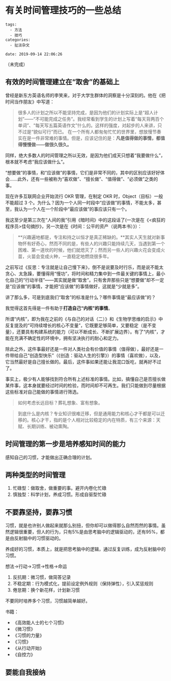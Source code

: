 # 有关时间管理技巧的一些总结

```
tags:
  - 方法
  - 技巧
categories:
  - 扯淡杂文

date: 2019-09-14 22:06:26
```

（未完成）


## 有效的时间管理建立在“取舍”的基础上

曾经是新东方英语名师的李笑来，对于大学生群体的洞察是十分深刻的。他在《把时间当作朋友》中写道：

> 很多人的计划之所以不能坚持完成，是因为他们的计划实际上是“超人计划”——“不可能完成之任务”。我经常看到学生的计划上写着“每天背两百个单词”、“每天写五篇英语作文”什么的。这样的强度，对起步的人来讲，只不过是“貌似可行”而已。
> 在一个所有人都匆匆忙忙的世界里，想放慢节奏实在是一件非常难的事情。但是，应该记住的是：**凡是值得做的事情，都值得慢慢做——做很久很久。**

同样，绝大多数人的时间管理之所以无效，是因为他们成天只想着“我要做什么”，根本就不考虑“我应该做什么”。

“想要做”的事情，和“应该做”的事情，它们是非常不同的，其中的区别应该好好体会……此外，还有一些被称为“喜欢做”、“擅长做”、“值得做”、“必须做”之类的事。

现在许多互联网企业开始流行 OKR 管理，在制定 OKR 时，Object（目标）一般不能超过 3 个。为什么？因为一个人同一时段中“应该做”的事情，不能太多，甚至，我认为一个人在一个阶段中“最应该做”的事应该只有一个。

我这至少是第三次在“人间的我”引用《暗时间》中的这段话了(一次是在《<疯狂的程序员>佳句摘抄》，另一次是在《时间：公平的资产（说两本书）》）：

> **兴趣遍地都是，专注和持之以恒才是真正稀缺的。**其实人天生就对新事物怀有好奇心，然而不同的是，有些人的兴趣只能持续几天，当遇到第一个困难、第一道坎的时候，他们就熄灭了；然而另一些人的兴趣火花会变成火苗，火苗会变成火种，一直稳定地燃烧很多年。

之前写过《反思：专注就是让自己慢下来》，倒不是说要及时行乐，而是说不能太贪心、太急躁，要懂得用“慢功”，将时间和精力集中到一件最关键的事情上，最小化自己的“行动半径”——其实就是做“取舍”。只有舍弃那些只是“想要做”却不一定是“应该做”的事情，才能把“应该做”的事情做好，这就是“少就是多”。

讲了那么多，可是到底我们“取舍”的标准是什么？哪件事情是“最应该做”的？

我觉得这首先得是一件有助于**打造自己“内核”的事情**。

所谓“内核”，即为我在之前的《与自己的对话（二）》和《生物学思维的启示》中反复提及的“可持续增长的核心不变量”，它既要足够简单，又要稳定（是不变量），还要具有构建系统的能力（可以不断成长、不断扩展边界）。有了“内核”，才能在充满不确定性的环境中，拥有坚决执行的耐心和定力。

除此之外，这件事最好还是一件对人类社会有价值的事情（值得做），最好还是一件带给自己“创造型快乐”（《创造：驱动人生的引擎》）的事情（喜欢做），以及，它当然最好是自己擅长做的。最后，这件事如果还能让我混口饭吃，就再好不过了。

事实上，极少有人能够找到符合所有上述标准的事情。比如，搞懂自己是否擅长做某件事，这本身就要经过时间的检验，而时间却不可再生。我们只能做到尽量根据这些标准对自己能做的事情进行筛选。

> 如何考虑长远目标？葬礼想象、富有想象。

> 到底什么是内核？专业知识很难迁移，但是通用能力和核心才干都是可以迁移的。核心才干，指的是个人相对比较稳定的内在特质，有三个来源：天赋、长期训练、被动熏陶。

## 时间管理的第一步是培养感知时间的能力

感知自己的习惯，才能做出正确合理的计划。

## 两种类型的时间管理

1. 忙碌型：做取舍，做重要的事。避开内卷化忙碌
2. 慎独型：科学计划，养成习惯。形成自驱型忙碌

## 不要靠坚持，要靠习惯

习惯，就是也许别人做起来就那么别扭，但你却可以做得那么自然而然的事情。虽然逻辑很重要，但人的行为，只有5%是由思考脑中的逻辑驱动的，还有95%，都是由反射脑中的习惯驱动的。

养成好的习惯，本质上，就是把思考脑中的逻辑，通过反复训练，成为反射脑中的习惯。

想法→行动→习惯→性格→命运

1. 反抗期：微习惯，做简答记录
2. 不稳定期：行为模式化，提前设定例外规则（保持弹性），引入奖惩规则
3. 倦怠期：换个新花样，计划新习惯

不要同时培养多个习惯，习惯越简单越好。

书籍：

* 《高效能人士的七个习惯》
* 《微习惯》
* 《习惯的力量》
* 《习惯》
* 《从行动开始》
* 《自控力》

## 要能自我接纳

